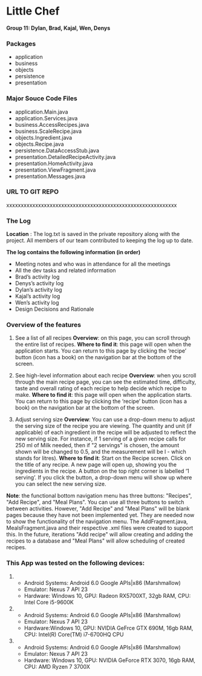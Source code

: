# Little Chef

**Group 11: Dylan, Brad, Kajal, Wen, Denys**

### Packages 
- application
- business 
- objects
- persistence
- presentation 

### Major Souce Code Files
- application.Main.java
- application.Services.java
- business.AccessRecipes.java
- business.ScaleRecipe.java
- objects.Ingredient.java
- objects.Recipe.java
- persistence.DataAccessStub.java
- presentation.DetailedRecipeActivity.java
- presentation.HomeActivity.java
- presentation.ViewFragment.java 
- presentation.Messages.java


### URL TO GIT REPO
xxxxxxxxxxxxxxxxxxxxxxxxxxxxxxxxxxxxxxxxxxxxxxxxxxxxxxxxxxx

### The Log

**Location** : The log.txt is saved in the private repository along with the project. All members of our team contributed to keeping the log up to date.

**The log contains the following information (in order)**
- Meeting notes and who was in attendance for all the meetings
- All the dev tasks and related information
- Brad’s activity log
- Denys’s activity log
- Dylan’s activity log
- Kajal’s activity log
- Wen’s activity log
- Design Decisions and Rationale

### Overview of the features

1. See a list of all recipes
**Overview**: on this page, you can scroll through the entire list of recipes. 
**Where to find it**: this page will open when the application starts. You can return to this page by clicking the ‘recipe’ button (icon has a book) on the navigation bar at the bottom of the screen.

2. See high-level information about each recipe
**Overview**: when you scroll through the main recipe page, you can see the estimated time, difficulty, taste and overall rating of each recipe to help decide which recipe to make. 
**Where to find it**: this page will open when the application starts. You can return to this page by clicking the ‘recipe’ button (icon has a book) on the navigation bar at the bottom of the screen.

3. Adjust serving size
**Overview**: You can use a drop-down menu to adjust the serving size of the recipe you are viewing. The quantity and unit (if applicable) of each ingredient in the recipe will be adjusted to reflect the new serving size. For instance, if 1 serving of a given recipe calls for 250 ml of Milk needed, then if "2 servings" is chosen, the amount shown will be changed to 0.5, and the measurement will be l - which stands for litres).
**Where to find it**: Start on the Recipe screen. Click on the title of any recipe. A new page will open up, showing you the ingredients in the recipe. A button on the top right corner is labelled ‘1 serving’. If you click the button, a drop-down menu will show up where you can select the new serving size. 
	
**Note**: the functional bottom navigation menu has three buttons: "Recipes", "Add Recipe", and "Meal Plans". You can use all three buttons to switch between activities. However, "Add Recipe" and "Meal Plans" will be blank pages because they have not been implemented yet. They are needed now to show the functionality of the navigation menu. The AddFragment.java, MealsFragment.java and their respective .xml files were created to support this. In the future, iterations "Add recipe" will allow creating and adding the recipes to a database and "Meal Plans" will allow scheduling of created recipes.

### This App was tested on the following devices:
1.	- Android Systems: Android 6.0 Google APIs|x86 (Marshmallow)
	- Emulator: Nexus 7 API 23
	- Hardware: Windows 10, GPU: Radeon RX5700XT, 32gb RAM, CPU: Intel Core i5-9600K


2.	- Android Systems: Android 6.0 Google APIs|x86 (Marshmallow)
	- Emulator: Nexus 7 API 23
	- Hardware:Windows 10, GPU: NVIDIA GeFrce GTX 690M, 16gb RAM, CPU: Intel(R) Core(TM) i7-6700HQ CPU


3.	- Android Systems: Android 6.0 Google APIs|x86 (Marshmallow)
	- Emulator: Nexus 7 API 23
	- Hardware: Windows 10, GPU: NVIDIA GeForce RTX 3070, 16gb RAM, CPU: AMD Ryzen 7 3700X

